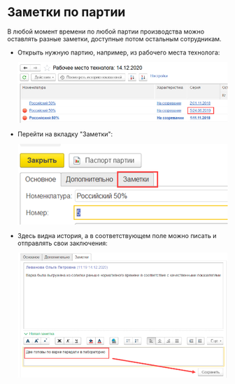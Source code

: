 # Заметки по партии

В любой момент времени по любой партии производства можно оставлять разные заметки, доступные потом остальным сотрудникам.

- Открыть нужную партию, например, из рабочего места технолога:

  ![image-20201214111502085](BatchNotes.assets/image-20201214111502085.png)

- Перейти на вкладку "Заметки":

  ![image-20201214111620110](BatchNotes.assets/image-20201214111620110.png)

- Здесь видна история, а в соответствующем поле можно писать и отправлять свои заключения:

  ![image-20201214112045005](BatchNotes.assets/image-20201214112045005.png)